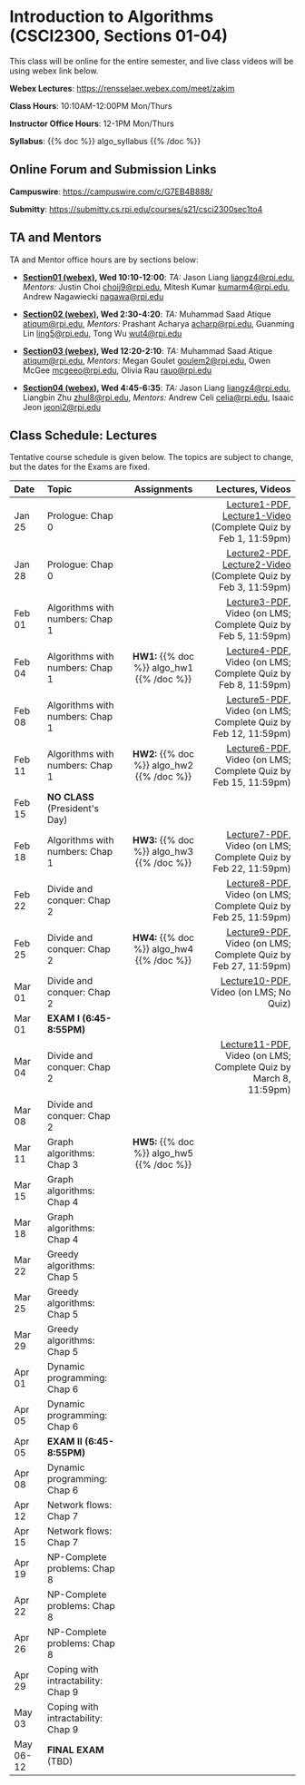 <!--
.. title: CSCI2300 Introduction to Algorithms
.. slug: algorithms
.. date: 2021-01-22 14:48:31 UTC-04:00
.. tags: 
.. category: 
.. link: 
.. description: 
.. has_math: True
.. type: text
-->

# Introduction to Algorithms (CSCI2300, Sections 01-04)

This class will be online for the entire semester, and live class videos
will be using webex link below.

**Webex Lectures**: <https://rensselaer.webex.com/meet/zakim>

**Class Hours**: 10:10AM-12:00PM Mon/Thurs

**Instructor Office Hours**: 12-1PM Mon/Thurs 

**Syllabus**: {{% doc %}} algo_syllabus {{% /doc %}}


## Online Forum and Submission Links

**Campuswire**: <https://campuswire.com/c/G7EB4B888/>

**Submitty**: <https://submitty.cs.rpi.edu/courses/s21/csci2300sec1to4>

## TA and Mentors

TA and Mentor office hours are by sections below:

- **[Section01 (webex)](https://rensselaer.webex.com/rensselaer/j.php?MTID=mdfc723d28beb8ba1637893f56046efb7), Wed 10:10-12:00**: *TA:* Jason Liang <liangz4@rpi.edu>, *Mentors:* Justin Choi
    <choij9@rpi.edu>, Mitesh Kumar <kumarm4@rpi.edu>, Andrew Nagawiecki
    <nagawa@rpi.edu>

- **[Section02 (webex)](https://rensselaer.webex.com/rensselaer/j.php?MTID=m568961fec2fc51e8bd0c887d7d1477e4), Wed 2:30-4:20**: *TA:* Muhammad Saad Atique <atiqum@rpi.edu>, *Mentors:* Prashant Acharya
    <acharp@rpi.edu>, Guanming Lin <ling5@rpi.edu>, Tong Wu <wut4@rpi.edu>

- **[Section03 (webex)](https://rensselaer.webex.com/rensselaer/j.php?MTID=m1d8bcc42623fcb6c3925ec136aa039e1), Wed 12:20-2:10**: *TA:* Muhammad Saad Atique <atiqum@rpi.edu>, *Mentors:* Megan Goulet
    <goulem2@rpi.edu>, Owen McGee <mcgeeo@rpi.edu>, Olivia Rau <rauo@rpi.edu>

- **[Section04 (webex)](https://rensselaer.webex.com/rensselaer/j.php?MTID=m9a028a73e9b7a74deb6f6c63676703da), Wed 4:45-6:35**: *TA:* Jason Liang <liangz4@rpi.edu>,
    Liangbin Zhu <zhul8@rpi.edu>, *Mentors:* Andrew Celi <celia@rpi.edu>, Isaaic Jeon
    <jeoni2@rpi.edu>



Class Schedule: Lectures 
-------------------------

Tentative course schedule is given below. The topics are subject to
change, but the dates for the Exams are fixed.

| Date | Topic | Assignments | Lectures, Videos |
| :--- | :--- | :---: | ---: |
| Jan 25 | Prologue: Chap 0 | | [Lecture1-PDF](http://www.cs.rpi.edu/~zaki/CS2300/pdf/lecture1-1-25-21.pdf), [Lecture1-Video](http://www.cs.rpi.edu/~zaki/CS2300/videos/lecture1-1-25-21/lecture1-1-25-21.html) (Complete Quiz by Feb 1, 11:59pm) |
| Jan 28 | Prologue: Chap 0 | | [Lecture2-PDF](http://www.cs.rpi.edu/~zaki/CS2300/pdf/Lecture2-1-28-21.pdf), [Lecture2-Video](http://www.cs.rpi.edu/~zaki/CS2300/videos/lecture2-1-28-21/lecture2-1-28-21.html) (Complete Quiz by Feb 3, 11:59pm)|
| Feb 01 | Algorithms with numbers: Chap 1 | |[Lecture3-PDF](http://www.cs.rpi.edu/~zaki/CS2300/pdf/Lecture3-2-1-21.pdf), Video (on LMS; Complete Quiz by Feb 5, 11:59pm)|
| Feb 04 | Algorithms with numbers: Chap 1 | **HW1:** {{% doc %}} algo_hw1 {{% /doc %}} | [Lecture4-PDF](http://www.cs.rpi.edu/~zaki/CS2300/pdf/Lecture4-2-4-21.pdf), Video (on LMS; Complete Quiz by Feb 8, 11:59pm)|
| Feb 08 | Algorithms with numbers: Chap 1 | | [Lecture5-PDF](http://www.cs.rpi.edu/~zaki/CS2300/pdf/Lecture5-2-8-21.pdf), Video (on LMS; Complete Quiz by Feb 12, 11:59pm)| 
| Feb 11 | Algorithms with numbers: Chap 1 | **HW2:** {{% doc %}} algo_hw2 {{% /doc %}} | [Lecture6-PDF](http://www.cs.rpi.edu/~zaki/CS2300/pdf/Lecture6-2-11-21.pdf), Video (on LMS; Complete Quiz by Feb 15, 11:59pm)|
| Feb 15 | **NO CLASS** (President's Day) | | |
| Feb 18 | Algorithms with numbers: Chap 1 | **HW3:** {{% doc %}} algo_hw3 {{% /doc %}} | [Lecture7-PDF](http://www.cs.rpi.edu/~zaki/CS2300/pdf/Lecture7-2-18-21.pdf), Video (on LMS; Complete Quiz by Feb 22, 11:59pm)|
| Feb 22 | Divide and conquer: Chap 2 | | [Lecture8-PDF](http://www.cs.rpi.edu/~zaki/CS2300/pdf/Lecture8-2-22-21.pdf), Video (on LMS; Complete Quiz by Feb 25, 11:59pm)|
| Feb 25 | Divide and conquer: Chap 2 | **HW4:** {{% doc %}} algo_hw4 {{% /doc %}} | [Lecture9-PDF](http://www.cs.rpi.edu/~zaki/CS2300/pdf/Lecture9-2-25-21.pdf), Video (on LMS; Complete Quiz by Feb 27, 11:59pm)|
| Mar 01 | Divide and conquer: Chap 2 | | [Lecture10-PDF](http://www.cs.rpi.edu/~zaki/CS2300/pdf/Lecture10-3-1-21.pdf), Video (on LMS; No Quiz)|
| Mar 01 | **EXAM I (6:45-8:55PM)** | | |
| Mar 04 | Divide and conquer: Chap 2 | | [Lecture11-PDF](http://www.cs.rpi.edu/~zaki/CS2300/pdf/Lecture11-3-4-21.pdf), Video (on LMS; Complete Quiz by March 8, 11:59pm)|
| Mar 08 | Divide and conquer: Chap 2 | | |
| Mar 11 | Graph algorithms: Chap 3 | **HW5:** {{% doc %}} algo_hw5 {{% /doc %}} | |
| Mar 15 | Graph algorithms: Chap 4 | | |
| Mar 18 | Graph algorithms: Chap 4 | | |
| Mar 22 | Greedy algorithms: Chap 5 | | |
| Mar 25 | Greedy algorithms: Chap 5 | | |
| Mar 29 | Greedy algorithms: Chap 5 | | |
| Apr 01 | Dynamic programming: Chap 6 | | |
| Apr 05 | Dynamic programming: Chap 6 | | |
| Apr 05 | **EXAM II (6:45-8:55PM)** | | |
| Apr 08 | Dynamic programming: Chap 6 | | |
| Apr 12 | Network flows: Chap 7 | | |
| Apr 15 | Network flows: Chap 7 | | |
| Apr 19 | NP-Complete problems: Chap 8 | | |
| Apr 22 | NP-Complete problems: Chap 8 | | |
| Apr 26 | NP-Complete problems: Chap 8 | | |
| Apr 29 | Coping with intractability: Chap 9 | | |
| May 03 | Coping with intractability: Chap 9 | | |
| May 06-12 | **FINAL EXAM** (TBD) | | |



